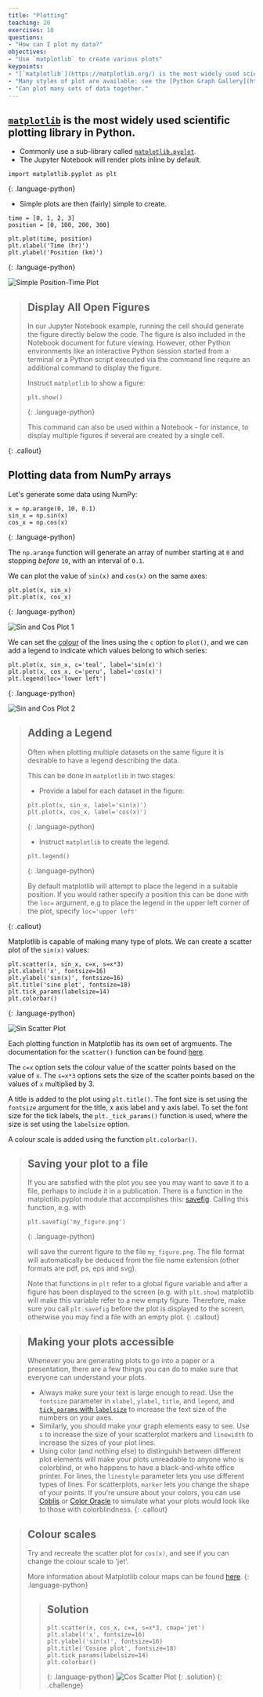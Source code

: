 ```yaml
---
title: "Plotting"
teaching: 20
exercises: 10
questions:
- "How can I plot my data?"
objectives:
- "Use `matplotlib` to create various plots"
keypoints:
- "[`matplotlib`](https://matplotlib.org/) is the most widely used scientific plotting library in Python."
- "Many styles of plot are available: see the [Python Graph Gallery](https://python-graph-gallery.com/matplotlib/) for more options."
- "Can plot many sets of data together."
---
```

## [`matplotlib`](https://matplotlib.org/) is the most widely used scientific plotting library in Python.

*   Commonly use a sub-library called [`matplotlib.pyplot`](https://matplotlib.org/stable/api/_as_gen/matplotlib.pyplot.html#module-matplotlib.pyplot).
*   The Jupyter Notebook will render plots inline by default.

~~~
import matplotlib.pyplot as plt
~~~
{: .language-python}

*   Simple plots are then (fairly) simple to create.

~~~
time = [0, 1, 2, 3]
position = [0, 100, 200, 300]

plt.plot(time, position)
plt.xlabel('Time (hr)')
plt.ylabel('Position (km)')
~~~
{: .language-python}

![Simple Position-Time Plot](../fig/9_simple_position_time_plot.svg)

> ## Display All Open Figures
> 
> In our Jupyter Notebook example, running the cell should generate the figure directly below the code. 
> The figure is also included in the Notebook document for future viewing.
> However, other Python environments like an interactive Python session started from a terminal 
> or a Python script executed via the command line require an additional command to display the figure.
>
> Instruct `matplotlib` to show a figure:
> ~~~
> plt.show()
> ~~~
> {: .language-python}
>
> This command can also be used within a Notebook - for instance, to display multiple figures
> if several are created by a single cell.
>
{: .callout}

## Plotting data from NumPy arrays

Let's generate some data using NumPy:

~~~
x = np.arange(0, 10, 0.1)
sin_x = np.sin(x)
cos_x = np.cos(x)
~~~
{: .language-python}

The `np.arange` function will generate an array of number starting at `0` and stopping _before_ `10`, with an interval of `0.1`.

We can plot the value of `sin(x)` and `cos(x)` on the same axes:

~~~
plt.plot(x, sin_x)
plt.plot(x, cos_x)
~~~
{: .language-python}

![Sin and Cos Plot 1](../fig/9_sin_cos_1.svg)

We can set the [colour](https://matplotlib.org/stable/_images/sphx_glr_named_colors_003.png) of the lines using the `c` option to `plot()`, and we can add a legend to indicate which values belong to which series:

~~~
plt.plot(x, sin_x, c='teal', label='sin(x)')
plt.plot(x, cos_x, c='peru', label='cos(x)')
plt.legend(loc='lower left')
~~~
{: .language-python}

![Sin and Cos Plot 2](../fig/9_sin_cos_2.svg)

> ## Adding a Legend
> 
> Often when plotting multiple datasets on the same figure it is desirable to have 
> a legend describing the data.
>
> This can be done in `matplotlib` in two stages:
> 
> * Provide a label for each dataset in the figure:
>
> ~~~
> plt.plot(x, sin_x, label='sin(x)')
> plt.plot(x, cos_x, label='cos(x)')
> ~~~
> {: .language-python}
>
> * Instruct `matplotlib` to create the legend.
>
> ~~~
> plt.legend()
> ~~~
> {: .language-python}
>
> By default matplotlib will attempt to place the legend in a suitable position. If you
> would rather specify a position this can be done with the `loc=` argument, e.g to place
> the legend in the upper left corner of the plot, specify `loc='upper left'`
>
{: .callout}

Matplotlib is capable of making many type of plots. We can create a scatter plot of the `sin(x)` values:

~~~
plt.scatter(x, sin_x, c=x, s=x*3)
plt.xlabel('x', fontsize=16)
plt.ylabel('sin(x)', fontsize=16)
plt.title('sine plot', fontsize=18)
plt.tick_params(labelsize=14)
plt.colorbar()
~~~
{: .language-python}

![Sin Scatter Plot](../fig/9_sin_scatter.svg)

Each plotting function in Matplotlib has its own set of argmuents. The documentation for the `scatter()` function can be found [here](https://matplotlib.org/stable/api/_as_gen/matplotlib.pyplot.scatter.html).

The `c=x` option sets the colour value of the scatter points based on the value of `x`. The `s=x*3` options sets the size of the scatter points based on the values of `x` multiplied by 3.

A title is added to the plot using `plt.title()`. The font size is set using the `fontsize` argument for the title, x axis label and y axis label. To set the font size for the tick labels, the `plt._tick_params()` function is used, where the size is set using the `labelsize` option. 

A colour scale is added using the function `plt.colorbar()`.

> ## Saving your plot to a file
> 
> If you are satisfied with the plot you see you may want to save it to a file,
> perhaps to include it in a publication. There is a function in the
> matplotlib.pyplot module that accomplishes this:
> [savefig](https://matplotlib.org/api/_as_gen/matplotlib.pyplot.savefig.html).
> Calling this function, e.g. with
> ~~~
> plt.savefig('my_figure.png')
> ~~~
> {: .language-python}
> 
> will save the current figure to the file `my_figure.png`. The file format
> will automatically be deduced from the file name extension (other formats
> are pdf, ps, eps and svg).
>
> Note that functions in `plt` refer to a global figure variable
> and after a figure has been displayed to the screen (e.g. with `plt.show`) 
> matplotlib will make this  variable refer to a new empty figure.
> Therefore, make sure you call `plt.savefig` before the plot is displayed to
> the screen, otherwise you may find a file with an empty plot.
{: .callout}

> ## Making your plots accessible
>
> Whenever you are generating plots to go into a paper or a presentation, there are a few things you can do to make sure that everyone can understand your plots.
> * Always make sure your text is large enough to read. Use the `fontsize` parameter in `xlabel`, `ylabel`, `title`, and `legend`, and [`tick_params` with `labelsize`](https://matplotlib.org/2.1.1/api/_as_gen/matplotlib.pyplot.tick_params.html) to increase the text size of the numbers on your axes.
> * Similarly, you should make your graph elements easy to see. Use `s` to increase the size of your scatterplot markers and `linewidth` to increase the sizes of your plot lines.
> * Using color (and nothing else) to distinguish between different plot elements will make your plots unreadable to anyone who is colorblind, or who happens to have a black-and-white office printer. For lines, the `linestyle` parameter lets you use different types of lines. For scatterplots, `marker` lets you change the shape of your points. If you're unsure about your colors, you can use [Coblis](https://www.color-blindness.com/coblis-color-blindness-simulator/) or [Color Oracle](https://colororacle.org/) to simulate what your plots would look like to those with colorblindness.
{: .callout}

> ## Colour scales
>
> Try and recreate the scatter plot for `cos(x)`, and see if you can change the colour scale to 'jet'.
>
> More information about Matplotlib colour maps can be found [here](https://matplotlib.org/stable/tutorials/colors/colormaps.html).
> {: .language-python}
> > ## Solution
> > ~~~
> > plt.scatter(x, cos_x, c=x, s=x*3, cmap='jet')
> > plt.xlabel('x', fontsize=16)
> > plt.ylabel('sin(x)', fontsize=16)
> > plt.title('Cosine plot', fontsize=18)
> > plt.tick_params(labelsize=14)
> > plt.colorbar()
> > ~~~
> > {: .language-python}
> > ![Cos Scatter Plot](../fig/9_cos_scatter.svg)
> {: .solution}
{: .challenge}
